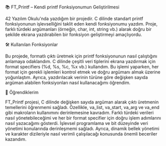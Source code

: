 📚 FT_Printf – Kendi printf Fonksiyonumun Geliştirilmesi

42 Yazılım Okulu'nda yazdığım bir projedir. C dilinde standart printf fonksiyonunun işlevselliğini taklit eden kendi fonksiyonumu yazdım. Proje, farklı türdeki argümanları (örneğin, char, int, string vb.) alarak doğru bir şekilde ekrana yazdırabilen bir fonksiyon geliştirmeyi amaçlıyordu.


🛠 Kullanılan Fonksiyonlar

Bu projede, formatlı çıktı üretmek için printf fonksiyonunun nasıl çalıştığını anlamaya odaklandım. C dilinde çeşitli veri tiplerini ekrana yazdırmak için format specifiers (%d, %s, %c, %x vb.) kullandım. Bu işlemi yaparken, her format için gerekli işlemleri kontrol etmek ve doğru argümanı almak üzerine yoğunlaştım. Ayrıca, yazdırılacak verinin türüne göre değişken sayıda argüman alabilen fonksiyonları nasıl kullanacağımı öğrendim.


🎯 Öğrendiklerim

FT_Printf projesi, C dilinde değişken sayıda argüman alarak çıktı üretmenin temellerini öğrenmemi sağladı. Özellikle, va_list, va_start, va_arg ve va_end gibi makroların kullanımını derinlemesine kavradım. Farklı türdeki verileri nasıl yönetebileceğimi ve her bir format specifier için doğru işlem adımlarını nasıl yazacağımı gösterdi. İşlevsel programlama ve bit düzeyinde veri yönetimi konularında derinleşmemi sağladı. Ayrıca, dinamik bellek yönetimi ve karakter dizileriyle nasıl verimli çalışılacağı konusunda önemli beceriler kazandım.
